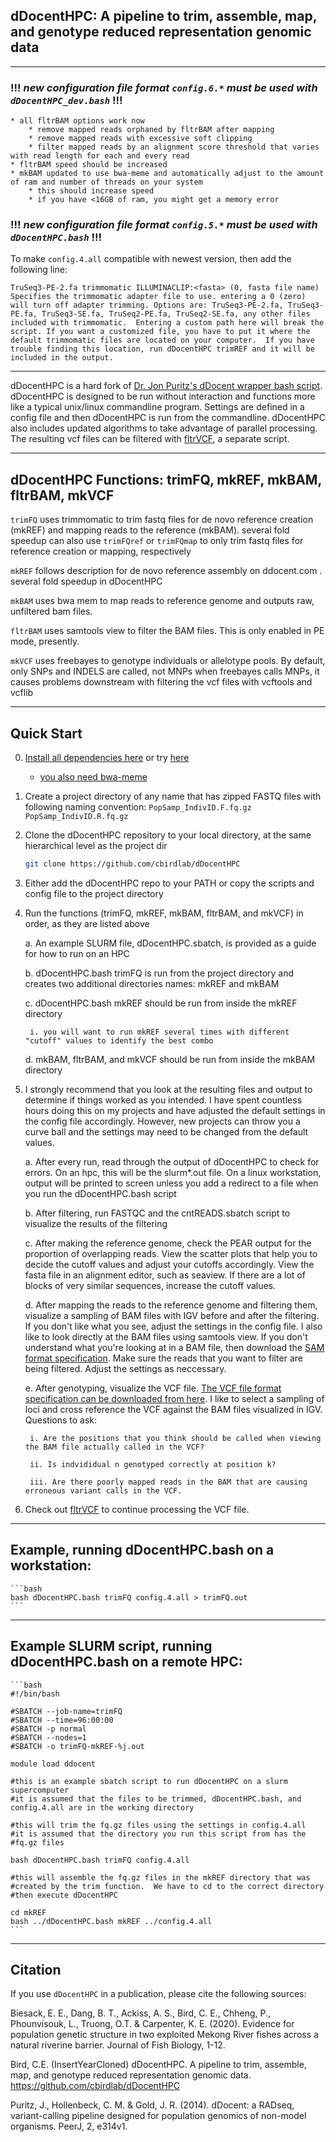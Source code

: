 ## dDocentHPC: A pipeline to trim, assemble, map, and genotype reduced representation genomic data

---
### !!! _*new configuration file format `config.6.*` must be used with `dDocentHPC_dev.bash`*_ !!!
	* all fltrBAM options work now
		* remove mapped reads orphaned by fltrBAM after mapping
		* remove mapped reads with excessive soft clipping
		* filter mapped reads by an alignment score threshold that varies with read length for each and every read
	* fltrBAM speed should be increased
	* mkBAM updated to use bwa-meme and automatically adjust to the amount of ram and number of threads on your system
		* this should increase speed
		* if you have <16GB of ram, you might get a memory error
	
### !!! _*new configuration file format `config.5.*` must be used with `dDocentHPC.bash`*_ !!!

To make `config.4.all` compatible with newest version, then add the following line:

```
TruSeq3-PE-2.fa	trimmomatic ILLUMINACLIP:<fasta> (0, fasta file name)			Specifies the trimmomatic adapter file to use. entering a 0 (zero) will turn off adapter trimming. Options are: TruSeq3-PE-2.fa, TruSeq3-PE.fa, TruSeq3-SE.fa, TruSeq2-PE.fa, TruSeq2-SE.fa, any other files included with trimmomatic.  Entering a custom path here will break the script. If you want a customized file, you have to put it where the default trimmomatic files are located on your computer.  If you have trouble finding this location, run dDocentHPC trimREF and it will be included in the output.
```

---

dDocentHPC is a hard fork of [Dr. Jon Puritz's dDocent wrapper bash script](ddocent.com).  dDocentHPC is designed to be run
without interaction and functions more like a typical unix/linux commandline program.  Settings are defined in a config file 
and then dDocentHPC is run from the commandline.  dDocentHPC also includes updated algorithms to take advantage of parallel 
processing. The resulting vcf files can be filtered with [fltrVCF](https://github.com/cbirdlab/fltrVCF), a separate script.

---

## dDocentHPC Functions: trimFQ, mkREF, mkBAM, fltrBAM, mkVCF

  `trimFQ` uses trimmomatic to trim fastq files for de novo reference creation (mkREF) and mapping reads to the reference (mkBAM).
		several fold speedup
		can also use `trimFQref` or `trimFQmap` to only trim fastq files for reference creation or mapping, respectively

  `mkREF` follows description for de novo reference assembly on ddocent.com .  several fold speedup in dDocentHPC

  `mkBAM` uses bwa mem to map reads to reference genome and outputs raw, unfiltered bam files.
  
  `fltrBAM` uses samtools view to filter the BAM files.  This is only enabled in PE mode, presently.
  
  `mkVCF` uses freebayes to genotype individuals or allelotype pools. By default, only SNPs and INDELS are called, not MNPs
		when freebayes calls MNPs, it causes problems downstream with filtering the vcf files with vcftools and vcflib

---
 
## Quick Start

0. [Install all dependencies here](https://github.com/jpuritz/dDocent#installing) or try [here](https://www.ddocent.com/downloads/)
	* [you also need bwa-meme](https://github.com/kaist-ina/BWA-MEME#install-option-1-bioconda)
	
1. Create a project directory of any name that has zipped FASTQ files with following naming convention: 
	`PopSamp_IndivID.F.fq.gz`
	`PopSamp_IndivID.R.fq.gz`
		
2. Clone the dDocentHPC repository to your local directory, at the same hierarchical level as the project dir
	```bash
 	git clone https://github.com/cbirdlab/dDocentHPC
	```
  
3. Either add the dDocentHPC repo to your PATH or copy the scripts and config file to the project directory
	
4. Run the functions (trimFQ, mkREF, mkBAM, fltrBAM, and mkVCF) in order, as they are listed above

	a. An example SLURM file, dDocentHPC.sbatch, is provided as a guide for how to run on an HPC
		
	b. dDocentHPC.bash trimFQ is run from the project directory and creates two additional directories names: mkREF and mkBAM
	
	c. dDocentHPC.bash mkREF should be run from inside the mkREF directory
	
		i. you will want to run mkREF several times with different "cutoff" values to identify the best combo
		
	d. mkBAM, fltrBAM, and mkVCF should be run from inside the mkBAM directory
	
5. I strongly recommend that you look at the resulting files and output to determine if things worked as you intended. I have spent countless hours doing this on my projects and have adjusted the default settings in the config file accordingly. However, new projects can throw you a curve ball and the settings may need to be changed from the default values.
		
	a. After every run, read through the output of dDocentHPC to check for errors.  On an hpc, this will be the slurm*.out file. On a linux workstation, output will be printed to screen unless you add a redirect to a file when you run the dDocentHPC.bash script
	
	b. After filtering, run FASTQC and the cntREADS.sbatch script to visualize the results of the filtering
	
	c. After making the reference genome, check the PEAR output for the proportion of overlapping reads. View the scatter plots that help you to decide the cutoff values and adjust your cutoffs accordingly. View the fasta file in an alignment editor, such as seaview. If there are a lot of blocks of very similar sequences, increase the cutoff values.
	
	d. After mapping the reads to the reference genome and filtering them, visualize a sampling of BAM files with IGV before and after the filtering.  If you don't like what you see, adjust the settings in the config file.  I also like to look directly at the BAM files using samtools view.  If you don't understand what you're looking at in a BAM file, then download the [SAM format specification](https://github.com/samtools/hts-specs).  Make sure the reads that you want to filter are being filtered.  Adjust the settings as neccessary.
	
	e. After genotyping, visualize the VCF file.  [The VCF file format specification can be downloaded from here](https://github.com/samtools/hts-specs).  I like to select a sampling of loci and cross reference the VCF against the BAM files visualized in IGV.  Questions to ask: 
	
		i. Are the positions that you think should be called when viewing the BAM file actually called in the VCF?
		
		ii. Is indvididual n genotyped correctly at position k?
		
		iii. Are there poorly mapped reads in the BAM that are causing erroneous variant calls in the VCF.
			
6. Check out [fltrVCF](https://github.com/cbirdlab/fltrVCF) to continue processing the VCF file.

---

## Example, running dDocentHPC.bash on a workstation:
	```bash
	bash dDocentHPC.bash trimFQ config.4.all > trimFQ.out
	```
---
 
## Example SLURM script, running dDocentHPC.bash on a remote HPC:
	```bash
	#!/bin/bash

	#SBATCH --job-name=trimFQ
	#SBATCH --time=96:00:00
	#SBATCH -p normal
	#SBATCH --nodes=1
	#SBATCH -o trimFQ-mkREF-%j.out

	module load ddocent

	#this is an example sbatch script to run dDocentHPC on a slurm supercomputer
	#it is assumed that the files to be trimmed, dDocentHPC.bash, and config.4.all are in the working directory

	#this will trim the fq.gz files using the settings in config.4.all
	#it is assumed that the directory you run this script from has the 
	#fq.gz files

	bash dDocentHPC.bash trimFQ config.4.all

	#this will assemble the fq.gz files in the mkREF directory that was
	#created by the trim function.  We have to cd to the correct directory
	#then execute dDocentHPC

	cd mkREF
	bash ../dDocentHPC.bash mkREF ../config.4.all
	```

---

## Citation

If you use `dDocentHPC` in a publication, please cite the following sources:

Biesack, E. E., Dang, B. T., Ackiss, A. S., Bird, C. E., Chheng, P., Phounvisouk, L., Truong, O.T. & Carpenter, K. E. (2020). Evidence for population genetic structure in two exploited Mekong River fishes across a natural riverine barrier. Journal of Fish Biology, 1-12. 

Bird, C.E. (InsertYearCloned) dDocentHPC. A pipeline to trim, assemble, map, and genotype reduced representation genomic data.  https://github.com/cbirdlab/dDocentHPC

Puritz, J., Hollenbeck, C. M. & Gold, J. R. (2014). dDocent: a RADseq, variant-calling pipeline designed for population genomics of non-model organisms. PeerJ, 2, e314v1.

